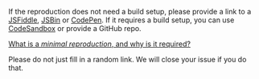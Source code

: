 If the reproduction does not need a build setup, please provide a link to a [JSFiddle](https://jsfiddle.net/chrisvfritz/50wL7mdz/), [JSBin](https://jsbin.com/) or [CodePen](https://codepen.io). If it requires a build setup, you can use [CodeSandbox](https://codesandbox.io/s/vue) or provide a GitHub repo.

[What is a *minimal reproduction*, and why is it required?](#modal)

<span class="vue-text danger">Please do not just fill in a random link. We will close your issue if you do that.</span>

